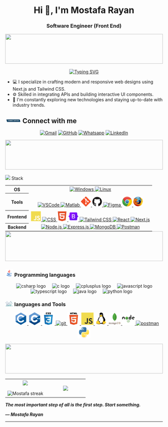 <h1 align="center">Hi 👋, I'm Mostafa Rayan</h1>
<h3 align="center">Software Engineer (Front End)</h3>
<img src="https://github.com/Govindv7555/Govindv7555/blob/main/49e76e0596857673c5c80c85b84394c1.gif" width=100% height=95px>
<p align="center">
  <a href="https://git.io/typing-svg"><img src="https://readme-typing-svg.demolab.com?font=Fira+Code&weight=900&size=25&pause=1000&color=076b2a&center=true&vCenter=true&width=600&height=100&lines=Information+System+Student+at (SCU);Frontend+Developer+with+NextJs;" alt="Typing SVG" /></a>
</p>

- 💻 I specialize in crafting modern and responsive web designs using Next.js and Tailwind CSS.
- ⚙️ Skilled in integrating APIs and building interactive UI components.
- 🚀 I'm constantly exploring new technologies and staying up-to-date with industry trends.


## <img src="https://github.com/Mo7ammedd/Mo7ammedd/blob/main/Images/Connect-with-me.gif?raw=true" width="10%"> Connect with me
<p align="center">
	<a href="mailto:mostafarayan880@gmail.com"><img img src="https://img.shields.io/badge/gmail-%23EA4335.svg?style=plastic&logo=gmail&logoColor=white" alt="Gmail"/></a>
	<a href="https://github.com/Mostafa-Rayan1924"><img src="https://img.shields.io/badge/github-%23181717.svg?style=plastic&logo=github&logoColor=white" alt="GitHub"/></a>
	<a href="https://wa.me/+201156581025"><img src="https://img.shields.io/badge/whatsapp-%2325D366.svg?style=plastic&logo=whatsapp&logoColor=white" alt="Whatsapp"/></a>
	<a href="https://www.linkedin.com/in/mostafa-rayan-86305b247/"><img src="https://img.shields.io/badge/linkedin-%230A66C2.svg?style=plastic&logo=linkedin&logoColor=white" alt="LinkedIn"/></a>
</a>

</p>
<img src="https://github.com/Govindv7555/Govindv7555/blob/main/49e76e0596857673c5c80c85b84394c1.gif" width=100% height=95px>

 <img src = "https://media2.giphy.com/media/QssGEmpkyEOhBCb7e1/giphy.gif?cid=ecf05e47a0n3gi1bfqntqmob8g9aid1oyj2wr3ds3mg700bl&rid=giphy.gif" width ="3%"> Stack
 
<table style="width: 100%; margin:0 auto; text-align: center;">
  <tbody>
    <tr>
      <th>OS</th>
      <td>
        <a href="https://www.microsoft.com/en-us/software-download/windows10" title="Windows">
          <img src="https://www.freeiconspng.com/thumbs/windows-icon-png/cute-ball-windows-icon-png-16.png" alt="Windows" height="32" />
        </a>
        <a href="" title="Linux">
          <img src="https://www.linux.org/images/logo.png" alt="Linux" height="32" />
        </a>
      </td>
    </tr>
    <tr>
      <th>Tools</th>
      <td style="padding: 10px;">
        <a href="https://code.visualstudio.com/" title="VSCode">
          <img src="https://cdn.icon-icons.com/icons2/2107/PNG/512/file_type_vscode_icon_130084.png" alt="VSCode" height="32" />
        </a>
        <a href="https://www.mathworks.com/products/matlab.html" title="Matlab">
          <img src="https://upload.wikimedia.org/wikipedia/commons/thumb/2/21/Matlab_Logo.png/667px-Matlab_Logo.png" alt="Matlab" height="32" />
        </a>
        <a href="https://git-scm.org" title="git">
          <img src="https://raw.githubusercontent.com/devicons/devicon/master/icons/git/git-original.svg" alt="Git" height="32" />
        </a>
        <a href="https://github.com" title="GitHub">
          <img src="https://raw.githubusercontent.com/devicons/devicon/master/icons/github/github-original.svg" alt="GitHub" height="32" />
        </a>
        <a href="https://mozilla.org/firefox/" title="Figma">
          <img src="https://s.yimg.com/zb/imgv1/8c5e5e6e-2324-3f87-8ad8-3038797b7551/t_1024x1024" alt="Figma" height="32" />
        </a>
        <a href="https://www.google.com/chrome/" title="Chrome">
          <img src="https://raw.githubusercontent.com/devicons/devicon/master/icons/chrome/chrome-original.svg" alt="Chrome" height="32" />
        </a>
        <a href="https://mozilla.org/firefox/" title="Firefox">
          <img src="https://raw.githubusercontent.com/devicons/devicon/master/icons/firefox/firefox-original.svg" alt="Firefox" height="32" />
        </a>
      </td>
    </tr>
    <tr>
      <th>Frontend</th>
      <td>
        <a href="https://developer.mozilla.org/en-US/docs/Web/JavaScript" title="JavaScript">
          <img src="https://raw.githubusercontent.com/devicons/devicon/master/icons/javascript/javascript-plain.svg" alt="JavaScript" height="32" />
        </a>
        <a href="https://www.w3schools.com/css/" title="CSS">
          <img src="https://cdn.pixabay.com/photo/2017/08/05/11/16/logo-2582747_1280.png" alt="CSS" height="32" />
        </a>
        <a href="https://developer.mozilla.org/en-US/docs/Glossary/HTML5" title="HTML 5">
          <img src="https://raw.githubusercontent.com/devicons/devicon/master/icons/html5/html5-plain.svg" alt="HTML5" height="32" />
        </a>
        <a href="https://getbootstrap.com" title="Bootstrap">
          <img src="https://raw.githubusercontent.com/devicons/devicon/master/icons/bootstrap/bootstrap-original.svg" alt="Bootstrap" height="32" />
        </a>
        <a href="#" title="Tailwind CSS">
          <img src="https://tse1.mm.bing.net/th?id=OIP.FQR3B8ppNjvaw4XFHiZyBAHaEK&pid=Api&P=0&h=220" alt="Tailwind CSS" height="32" />
        </a>
        <a href="#" title="React">
          <img src="https://tse1.mm.bing.net/th?id=OIP.K-4RqDC6zFrpAG31ayDDOgHaHa&pid=Api&P=0&h=220" alt="React" height="32" />
        </a>
        <a href="#" title="Next.js">
          <img src="https://tse1.mm.bing.net/th?id=OIP.rcKVwmwg1wZlroN8v1nBeAHaHa&pid=Api&P=0&h=220" alt="Next.js" height="32" />
        </a>
      </td>
    </tr>
    <tr>
      <th>Backend</th>
      <td>
        <a href="#" title="Node.js">
          <img src="https://seeklogo.com/images/N/nodejs-logo-FBE122E377-seeklogo.com.png" alt="Node.js" height="32" />
        </a>
        <a href="#" title="Express.js">
          <img src="https://upload.wikimedia.org/wikipedia/commons/6/64/Expressjs.png" alt="Express.js" height="32" />
        </a>
        <a href="#" title="MongoDB">
          <img src="https://upload.wikimedia.org/wikipedia/commons/thumb/9/93/MongoDB_Logo.svg/2560px-MongoDB_Logo.svg.png" alt="MongoDB" height="30" />
        </a>
        <a href="#" title="Postman">
          <img src="https://upload.wikimedia.org/wikipedia/commons/c/c2/Postman_%28software%29.png" alt="Postman" height="30" />
        </a>
      </td>
    </tr>
  </tbody>
</table>

<img src="https://github.com/Govindv7555/Govindv7555/blob/main/49e76e0596857673c5c80c85b84394c1.gif" width=100% height=95px>

### <img src = "https://github.com/Mo7ammedd/Mo7ammedd/blob/main/Images/Programming_Languages.gif?raw=true" width=5%> Programming languages

<p align="center"> 
  &emsp; 
 <img src="https://cdn.jsdelivr.net/gh/devicons/devicon/icons/csharp/csharp-original.svg" height="40" alt="csharp logo"  />
  <img width="12" />
  <img src="https://cdn.jsdelivr.net/gh/devicons/devicon/icons/c/c-original.svg" height="40" alt="c logo"  />
  <img width="12" />
  <img src="https://cdn.jsdelivr.net/gh/devicons/devicon/icons/cplusplus/cplusplus-original.svg" height="40" alt="cplusplus logo"  />
  <img width="12" />
  <img src="https://cdn.jsdelivr.net/gh/devicons/devicon/icons/javascript/javascript-original.svg" height="40" alt="javascript logo"  />
  <img width="12" />
  <img src="https://cdn.jsdelivr.net/gh/devicons/devicon/icons/typescript/typescript-original.svg" height="40" alt="typescript logo"  />
  <img width="12" />
  <img src="https://cdn.jsdelivr.net/gh/devicons/devicon/icons/java/java-original.svg" height="40" alt="java logo"  />
  <img width="12" />
  <img src="https://cdn.jsdelivr.net/gh/devicons/devicon/icons/python/python-original.svg" height="40" alt="python logo"  />
  <img width="12" />
</p>

### <img src = "https://github.com/Mo7ammedd/Mo7ammedd/blob/main/Images/Software_Tools.gif?raw=true" width=5%> languages and Tools

<p align="center"> 
  &emsp; 
  <a href="https://www.cprogramming.com/" target="_blank" rel="noreferrer"> <img src="https://raw.githubusercontent.com/devicons/devicon/master/icons/c/c-original.svg" alt="c" width="40" height="40"/> </a> <a href="https://www.w3schools.com/cpp/" target="_blank" rel="noreferrer"> <img src="https://raw.githubusercontent.com/devicons/devicon/master/icons/cplusplus/cplusplus-original.svg" alt="cplusplus" width="40" height="40"/> </a> <a href="https://www.w3schools.com/css/" target="_blank" rel="noreferrer"> <img src="https://raw.githubusercontent.com/devicons/devicon/master/icons/css3/css3-original-wordmark.svg" alt="css3" width="40" height="40"/> </a>  <a href="https://git-scm.com/" target="_blank" rel="noreferrer"> <img src="https://www.vectorlogo.zone/logos/git-scm/git-scm-icon.svg" alt="git" width="40" height="40"/> </a> <a href="https://www.w3.org/html/" target="_blank" rel="noreferrer"> <img src="https://raw.githubusercontent.com/devicons/devicon/master/icons/html5/html5-original-wordmark.svg" alt="html5" width="40" height="40"/> </a> <a href="https://developer.mozilla.org/en-US/docs/Web/JavaScript" target="_blank" rel="noreferrer"> <img src="https://raw.githubusercontent.com/devicons/devicon/master/icons/javascript/javascript-original.svg" alt="javascript" width="40" height="40"/> </a> <a href="https://www.linux.org/" target="_blank" rel="noreferrer"> <img src="https://raw.githubusercontent.com/devicons/devicon/master/icons/linux/linux-original.svg" alt="linux" width="40" height="40"/> </a> <a href="https://www.mongodb.com/" target="_blank" rel="noreferrer"> <img src="https://raw.githubusercontent.com/devicons/devicon/master/icons/mongodb/mongodb-original-wordmark.svg" alt="mongodb" width="40" height="40"/> </a> <a href="https://nodejs.org" target="_blank" rel="noreferrer"> <img src="https://raw.githubusercontent.com/devicons/devicon/master/icons/nodejs/nodejs-original-wordmark.svg" alt="nodejs" width="40" height="40"/> </a> <a href="https://postman.com" target="_blank" rel="noreferrer"> <img src="https://www.vectorlogo.zone/logos/getpostman/getpostman-icon.svg" alt="postman" width="40" height="40"/> </a> <a href="https://www.python.org" target="_blank" rel="noreferrer"> <img src="https://raw.githubusercontent.com/devicons/devicon/master/icons/python/python-original.svg" alt="python" width="40" height="40"/> </a> </p>
<img src="https://github.com/Govindv7555/Govindv7555/blob/main/49e76e0596857673c5c80c85b84394c1.gif" width=100% height=95px>
<!--- stats & Trophy (start) -->
<p align="center">
  <!--- stats (start) -->
<table align="center">
<tr border="none">
<td width="50%" align="center">
  
  <img  align="center"  src="https://github-readme-stats.vercel.app/api?username=Mostafa-Rayan1924&theme=dark&show_icons=true&count_private=true" />
  <br></br>
  <img  title="🔥 Get streak stats for your profile at git.io/streak-stats" alt="Mostafa streak" src="https://github-readme-streak-stats.herokuapp.com/?user=Mostafa-Rayan1924&theme=dark&hide_border=false" /> 
</td>

<td width="50%" align="center">

  <img  align="center"  src="https://github-readme-stats.anuraghazra1.vercel.app/api/top-langs/?username=Mostafa-Rayan1924&theme=dark&hide_border=false&no-bg=true&no-frame=true&langs_count=10"/>
  
  </td>
</tr>
</table>

***The most important step of all is the first step. Start something.***

***— Mostafa Rayan***

<hr>

